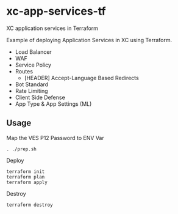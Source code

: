 # xc-app-services-tf

XC application services in Terraform

Example of deploying Application Services in XC using Terraform.

- Load Balancer
- WAF
- Service Policy
- Routes
  - [HEADER] Accept-Language Based Redirects
- Bot Standard
- Rate Limiting
- Client Side Defense
- App Type & App Settings (ML)

## Usage

Map the VES P12 Password to ENV Var

```
. ./prep.sh
```

Deploy

```
terraform init
terraform plan
terraform apply
```

Destroy

```
terraform destroy
```
